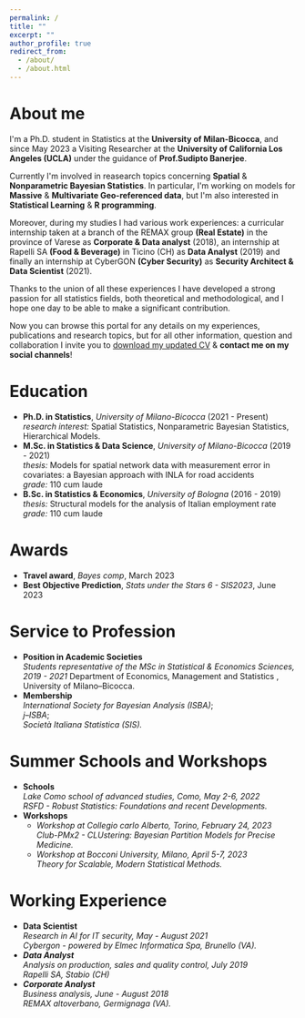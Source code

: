 ```yaml
---
permalink: /
title: ""
excerpt: ""
author_profile: true
redirect_from: 
  - /about/
  - /about.html
---
```

About me
======
I'm a Ph.D. student in Statistics at the **University of Milan-Bicocca**, and since May 2023 a Visiting Researcher at the **University of California Los Angeles (UCLA)** under the guidance of **Prof.Sudipto Banerjee**.

Currently I'm involved in reasearch topics concerning **Spatial** & **Nonparametric Bayesian Statistics**. In particular, I'm working on models for **Massive** & **Multivariate Geo-referenced data**, but I'm also interested in **Statistical Learning** & **R programming**. 

Moreover, during my studies I had various work experiences: a curricular internship taken at a branch of the REMAX group **(Real Estate)** in the province of Varese as **Corporate & Data analyst** (2018), an internship at Rapelli SA **(Food & Beverage)** in Ticino (CH) as **Data Analyst** (2019) and finally an internship at CyberGON **(Cyber Security)** as **Security Architect & Data Scientist** (2021).

Thanks to the union of all these experiences I have developed a strong passion for all statistics fields, both theoretical and methodological, and I hope one day to be able to make a significant contribution.

Now you can browse this portal for any details on my experiences, publications and research topics, but for all other information, question and collaboration I invite you to [download my updated CV](http://lucapresicce.github.io/files/Research_Curriculum.pdf) & **contact me on my social channels**!

Education
======
* **Ph.D. in Statistics**, *University of Milano-Bicocca* (2021 - Present)<br />
  *research interest:* Spatial Statistics, Nonparametric Bayesian Statistics, Hierarchical Models.
* **M.Sc. in Statistics & Data Science**, *University of Milano-Bicocca* (2019 - 2021)<br />
  *thesis:* Models for spatial network data with measurement error in covariates: a
  Bayesian approach with INLA for road accidents<br />
  *grade:* 110 cum laude
* **B.Sc. in Statistics & Economics**, *University of Bologna* (2016 - 2019)<br />
  *thesis:* Structural models for the analysis of Italian employment rate<br />
  *grade:* 110 cum laude

Awards
======
* **Travel award**, *Bayes comp*, March 2023 <br />
* **Best Objective Prediction**, *Stats under the Stars 6 - SIS2023*, June 2023 <br />

Service to Profession
======
* **Position in Academic Societies**<br />
  *Students representative of the MSc in Statistical & Economics Sciences, 2019 - 2021*
  Department of Economics, Management and Statistics , University of Milano–Bicocca.  
* **Membership**<br />
  *International Society for Bayesian Analysis (ISBA)*;<br />
  *j–ISBA*;<br />
  *Società Italiana Statistica (SIS).*

Summer Schools and Workshops
======
* **Schools**<br />
  *Lake Como school of advanced studies, Como, May 2-6, 2022*<br />
  *RSFD - Robust Statistics: Foundations and recent Developments.*<br />
* **Workshops**<br />
  * *Workshop at Collegio carlo Alberto, Torino, February 24, 2023*<br />
    *Club-PMx2 - CLUstering: Bayesian Partition Models for Precise Medicine.*<br />
  * *Workshop at Bocconi University, Milano, April 5-7, 2023*<br />
    *Theory for Scalable, Modern Statistical Methods.*<br />
    
Working Experience
======
* **Data Scientist**<br />
  <i>Research in AI for IT security<i/>, May - August 2021<br />
  Cybergon - powered by Elmec Informatica Spa, Brunello (VA).  
* **Data Analyst**<br />
  <i> Analysis on production, sales and quality control<i/>, July 2019<br />
  Rapelli SA, Stabio (CH)   
* **Corporate Analyst**<br />
  <i> Business analysis<i/>, June - August 2018<br />
  REMAX altoverbano, Germignaga (VA).
